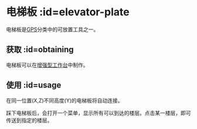 # 电梯板 :id=elevator-plate

电梯板是[GPS](/GPS)分类中的可放置工具之一。

## 获取 :id=obtaining

电梯板可以在[增强型工作台](/Enhanced-Crafting-Table)中制作。

## 使用 :id=usage

在同一位置(X,Z)不同高度(Y)的电梯板将自动连接。

踩下电梯板后，会打开一个菜单，显示所有可以到达的楼层。点击某一楼层，即可传送到指定的楼层。

